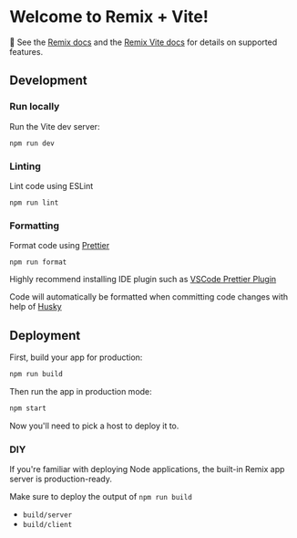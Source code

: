 # Welcome to Remix + Vite!

📖 See the [Remix docs](https://remix.run/docs) and the [Remix Vite docs](https://remix.run/docs/en/main/guides/vite) for details on supported features.

## Development

### Run locally

Run the Vite dev server:

```shellscript
npm run dev
```

### Linting

Lint code using ESLint

```shellscript
npm run lint
```

### Formatting

Format code using [Prettier](https://prettier.io/)

```shellscript
npm run format
```

Highly recommend installing IDE plugin such as [VSCode Prettier Plugin](https://marketplace.visualstudio.com/items?itemName=esbenp.prettier-vscode)

Code will automatically be formatted when committing code changes with help of [Husky](https://github.com/typicode/husky)

## Deployment

First, build your app for production:

```sh
npm run build
```

Then run the app in production mode:

```sh
npm start
```

Now you'll need to pick a host to deploy it to.

### DIY

If you're familiar with deploying Node applications, the built-in Remix app server is production-ready.

Make sure to deploy the output of `npm run build`

- `build/server`
- `build/client`
